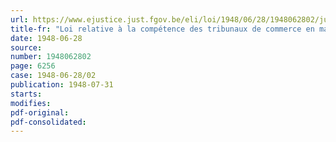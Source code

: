 ```yaml
---
url: https://www.ejustice.just.fgov.be/eli/loi/1948/06/28/1948062802/justel
title-fr: "Loi relative à la compétence des tribunaux de commerce en matière de droit maritime et fluvial"
date: 1948-06-28
source:
number: 1948062802
page: 6256
case: 1948-06-28/02
publication: 1948-07-31
starts:
modifies:
pdf-original:
pdf-consolidated:
---
```


